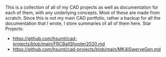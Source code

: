 This is a collection of all of my CAD projects as well as documentation for each of them, with any underlying concepts. Most of these are made from scratch. Since this is not my main CAD portfolio, rather a backup for all the documentation that I wrote, I store summaries of all of them here.
Star Projects:
- https://github.com/hsumt/cad-projects/blob/main/FRCBallShooter2020.md
- https://github.com/hsumt/cad-projects/blob/main/MK4iSwerveGen.md
